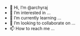 - 👋 Hi, I’m @archyraj
- 👀 I’m interested in ...
- 🌱 I’m currently learning ...
- 💞️ I’m looking to collaborate on ...
- 📫 How to reach me ...

<!---
archyraj/archyraj is a ✨ special ✨ repository because its `README.md` (this file) appears on your GitHub profile.
You can click the Preview link to take a look at your changes.
--->
